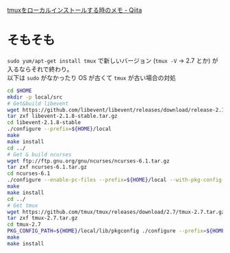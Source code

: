 [tmuxをローカルインストールする時のメモ - Qiita](https://qiita.com/makisyu/items/d6b32d88cdd97b01a00f "tmuxをローカルインストールする時のメモ - Qiita")

# そもそも
`sudo yum/apt-get install tmux` で新しいバージョン (`tmux -V` -> 2.7 とか) が入るならそれで終わり。  
以下は `sudo` がなかったり OS が古くて `tmux` が古い場合の対処


```bash
cd $HOME
mkdir -p local/src
# Get&build libevent
wget https://github.com/libevent/libevent/releases/download/release-2.1.8-stable/libevent-2.1.8-stable.tar.gz
tar zxf libevent-2.1.8-stable.tar.gz
cd libevent-2.1.8-stable
./configure --prefix=${HOME}/local
make
make install
cd ../
# Get & build ncurses
wget ftp://ftp.gnu.org/gnu/ncurses/ncurses-6.1.tar.gz
tar zxf ncurses-6.1.tar.gz
cd ncurses-6.1
./configure --enable-pc-files --prefix=${HOME}/local --with-pkg-config-libdir=${HOME}/local/lib/pkgconfig --with-termlib
make
make install
cd ../
# Get tmux
wget https://github.com/tmux/tmux/releases/download/2.7/tmux-2.7.tar.gz
tar zxf tmux-2.7.tar.gz
cd tmux-2.7
PKG_CONFIG_PATH=${HOME}/local/lib/pkgconfig ./configure --prefix=${HOME}/local
make
make install
```
